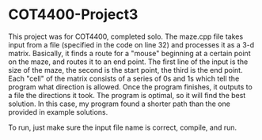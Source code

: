 # COT4400-Project3
This project was for COT4400, completed solo. The maze.cpp file takes input from a file (specified in the code on line 32) and processes it as a 3-d matrix.
Basically, it finds a route for a "mouse" beginning at a certain point on the maze, and routes it to an end point. The first line of the input is the size of the maze,
the second is the start point, the third is the end point. Each "cell" of the matrix consists of a series of 0s and 1s which tell the program what direction is allowed.
Once the program finishes, it outputs to a file the directions it took. The program is optimal, so it will find the best solution. In this case, my program found a
shorter path than the one provided in example solutions.

To run, just make sure the input file name is correct, compile, and run.
